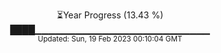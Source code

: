 <p align="center">
⏳Year Progress (13.43 %) <br>
████▁▁▁▁▁▁▁▁▁▁▁▁▁▁▁▁▁▁▁▁▁▁▁▁▁▁ <br>
<sub>Updated: Sun, 19 Feb 2023 00:10:04 GMT</sub>
</p>

